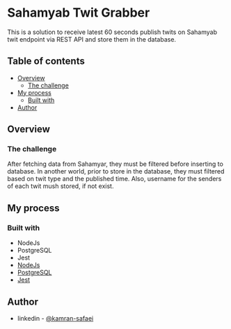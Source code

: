 # Sahamyab Twit Grabber

This is a solution to receive latest 60 seconds publish twits on Sahamyab twit endpoint via REST API and store them in the database. 

## Table of contents

- [Overview](#overview)
  - [The challenge](#the-challenge)
- [My process](#my-process)
  - [Built with](#built-with)
- [Author](#author)


## Overview

### The challenge

After fetching data from Sahamyar, they must be filtered before inserting to database. In another world, prior to store in the database, they must filtered based on twit type and the published time. Also, username for the senders of each twit mush stored, if not exist.



## My process

### Built with

- NodeJs
- PostgreSQL
- Jest
- [NodeJs](https://nodejs.org/en/)
- [PostgreSQL](https://www.postgresql.org/)
- [Jest](https://jestjs.io/)


## Author

- linkedin - [@kamran-safaei](https://www.linkedin.com/in/kamran-safaei/)